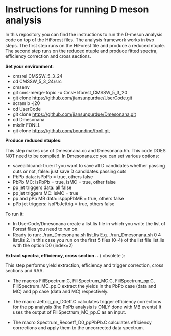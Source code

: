 # Instructions for running D meson analysis

In this repository you can find the instructions to run the D-meson analysis code 
on top of the HiForest files. The analysis framework works in two steps.
The first step runs on the HiForest file and produce a reduced ntuple. 
The second step runs on the reduced ntuple and produce fitted spectra, efficiency
correction and cross sections.

**Set your environment**:

 * cmsrel CMSSW_5_3_24
 * cd CMSSW_5_3_24/src
 * cmsenv
 * git cms-merge-topic -u CmsHI:forest_CMSSW_5_3_20
 * git clone https://github.com/jiansunpurdue/UserCode.git
 * scram b -j20
 * cd UserCode
 * git clone https://github.com/jiansunpurdue/Dmesonana.git
 * cd Dmesonana
 * mkdir FONLL
 * git clone https://github.com/boundino/fonll.git
 
**Produce reduced ntuples**:

This step makes use of Dmesonana.cc and Dmesonana.hh. This code DOES NOT need to be compiled.
In Dmesonana.cc you can set various options:

 * savealldcand: true: if you want to save all D candidates whether passing cuts or not,
              false: just save D candidates passing cuts
 * PbPb data: isPbPb = true, others false
 * PbPb MC:   isPbPb = true, isMC = true, other false
 * pp jet triggers data: all false
 * pp jet triggers MC: isMC = true
 * pp and pPb MB data: ispppPbMB = true, others false
 * pPb jet triggers: ispPbJettrig = true, others false

To run it:

 * In UserCode/Dmesonana create a list.lis file in which you write the list of Forest files you 
   need to run on.
 * Ready to run: ./run_Dmesonana.sh <firstfile> <lastfile> list.lis <DmesonID>
   E.g. ./run_Dmesonana.sh 0 4 list.lis 2. In this case you run on the first 5 files (0-4) of 
   the list file list.lis with the option D0 (index=2)

**Extract spectra, efficiency, cross section ..** ( obsolete ):

This step performs yield extraction, efficiency and trigger correction, cross sections and RAA.

 * The macros FillSpectrum.C, FillSpectrum_MC.C, FillSpectrum_pp.C, FillSpectrum_MC_pp.C 
   extract the yields in the PbPb case (data and MC) and pp case (data and MC) respectively.

 * The macro Jettrig_pp_D0eff.C calculates trigger efficiency corrections for the pp analysis
   (the PbPb analysis is ONLY done with MB events)
   It uses the output of FillSpectrum_MC_pp.C as an input.

 * The macro Spectrum_Recoeff_D0_ppPbPb.C calculates efficiency corrections and apply them to the 
   uncorrected data spectrum.
